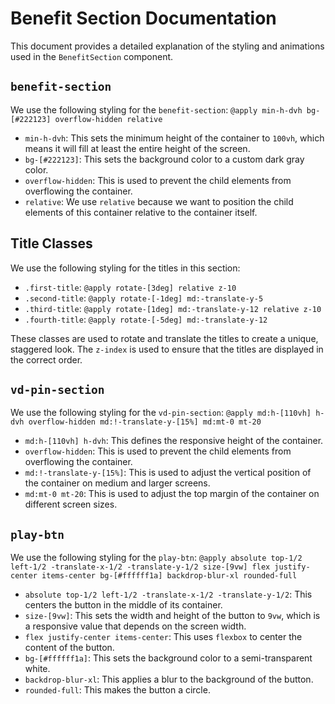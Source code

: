 # Benefit Section Documentation

This document provides a detailed explanation of the styling and animations used in the `BenefitSection` component.

## `benefit-section`

We use the following styling for the `benefit-section`: `@apply min-h-dvh bg-[#222123] overflow-hidden relative`

-   `min-h-dvh`: This sets the minimum height of the container to `100vh`, which means it will fill at least the entire height of the screen.
-   `bg-[#222123]`: This sets the background color to a custom dark gray color.
-   `overflow-hidden`: This is used to prevent the child elements from overflowing the container.
-   `relative`: We use `relative` because we want to position the child elements of this container relative to the container itself.

## Title Classes

We use the following styling for the titles in this section:

-   `.first-title`: `@apply rotate-[3deg] relative z-10`
-   `.second-title`: `@apply rotate-[-1deg] md:-translate-y-5`
-   `.third-title`: `@apply rotate-[1deg] md:-translate-y-12 relative z-10`
-   `.fourth-title`: `@apply rotate-[-5deg] md:-translate-y-12`

These classes are used to rotate and translate the titles to create a unique, staggered look. The `z-index` is used to ensure that the titles are displayed in the correct order.

## `vd-pin-section`

We use the following styling for the `vd-pin-section`: `@apply md:h-[110vh] h-dvh overflow-hidden md:!-translate-y-[15%] md:mt-0 mt-20`

-   `md:h-[110vh] h-dvh`: This defines the responsive height of the container.
-   `overflow-hidden`: This is used to prevent the child elements from overflowing the container.
-   `md:!-translate-y-[15%]`: This is used to adjust the vertical position of the container on medium and larger screens.
-   `md:mt-0 mt-20`: This is used to adjust the top margin of the container on different screen sizes.

## `play-btn`

We use the following styling for the `play-btn`: `@apply absolute top-1/2 left-1/2 -translate-x-1/2 -translate-y-1/2 size-[9vw] flex justify-center items-center bg-[#ffffff1a] backdrop-blur-xl rounded-full`

-   `absolute top-1/2 left-1/2 -translate-x-1/2 -translate-y-1/2`: This centers the button in the middle of its container.
-   `size-[9vw]`: This sets the width and height of the button to `9vw`, which is a responsive value that depends on the screen width.
-   `flex justify-center items-center`: This uses `flexbox` to center the content of the button.
-   `bg-[#ffffff1a]`: This sets the background color to a semi-transparent white.
-   `backdrop-blur-xl`: This applies a blur to the background of the button.
-   `rounded-full`: This makes the button a circle.
